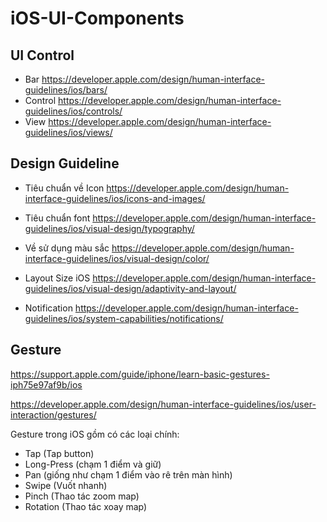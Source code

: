 # iOS-UI-Components

## UI Control

* Bar https://developer.apple.com/design/human-interface-guidelines/ios/bars/
* Control https://developer.apple.com/design/human-interface-guidelines/ios/controls/
* View https://developer.apple.com/design/human-interface-guidelines/ios/views/

## Design Guideline

* Tiêu chuẩn về Icon https://developer.apple.com/design/human-interface-guidelines/ios/icons-and-images/
* Tiêu chuẩn font https://developer.apple.com/design/human-interface-guidelines/ios/visual-design/typography/
* Về sử dụng màu sắc https://developer.apple.com/design/human-interface-guidelines/ios/visual-design/color/
* Layout Size iOS https://developer.apple.com/design/human-interface-guidelines/ios/visual-design/adaptivity-and-layout/

* Notification https://developer.apple.com/design/human-interface-guidelines/ios/system-capabilities/notifications/

## Gesture

https://support.apple.com/guide/iphone/learn-basic-gestures-iph75e97af9b/ios

https://developer.apple.com/design/human-interface-guidelines/ios/user-interaction/gestures/

Gesture trong iOS gồm có các loại chính:

* Tap (Tap button)
* Long-Press (chạm 1 điểm và giữ)
* Pan (giống như chạm 1 điểm vào rê trên màn hình)
* Swipe (Vuốt nhanh)
* Pinch (Thao tác zoom map)
* Rotation (Thao tác xoay map)